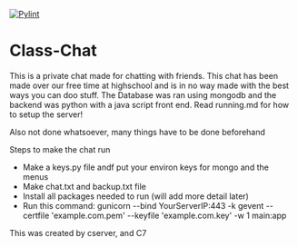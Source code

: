 [![Pylint](https://github.com/01000011-00110111/School-Chat/actions/workflows/pylint.yml/badge.svg?branch=main)](https://github.com/01000011-00110111/School-Chat/actions/workflows/pylint.yml)

# Class-Chat
This is a private chat made for chatting with friends. This chat has been made over our free time at highschool and is in no way made with the best ways you can doo stuff. The Database was ran using mongodb and the backend was python with a java script front end.
Read running.md for how to setup the server!

Also not done whatsoever, many things have to be done beforehand

Steps to make the chat run

- Make a keys.py file andf put your environ keys for mongo and the menus
- Make chat.txt and backup.txt file 
- Install all packages needed to run (will add more detail later)
- Run this command: gunicorn --bind YourServerIP:443 -k gevent --certfile 'example.com.pem' --keyfile 'example.com.key' -w 1 main:app

This was created by
  cserver, and C7
